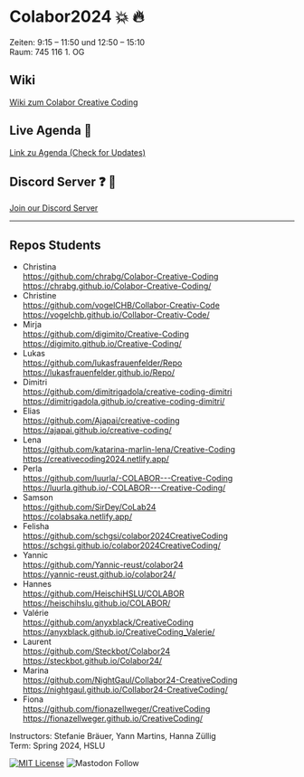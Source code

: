 # Colabor2024 :boom: :fire:
Zeiten: 9:15 – 11:50 und 12:50 – 15:10  <br/>
Raum: 745 116 1. OG

## Wiki 
<a href="https://github.com/digitalideation/colabor2024/wiki" target="_blank">Wiki zum Colabor Creative Coding</a>

## Live Agenda :calendar:
<a href="https://docs.google.com/spreadsheets/d/1n-JCZhJsKEGC1vHl87fq06N64-b8CSv_PxTJTCob_DA/edit?usp=sharing](https://docs.google.com/spreadsheets/d/1n-JCZhJsKEGC1vHl87fq06N64-b8CSv_PxTJTCob_DA/edit?usp=sharing" target="_blank">Link zu Agenda (Check for Updates)</a>

## Discord Server :question: :speech_balloon:
<a href="https://discord.gg/qW2Z6ATMKe">Join our Discord Server</a>

*** 
## Repos Students 

* Christina <br/>https://github.com/chrabg/Colabor-Creative-Coding <br/> https://chrabg.github.io/Colabor-Creative-Coding/
* Christine <br/>https://github.com/vogelCHB/Collabor-Creativ-Code <br/>https://vogelchb.github.io/Collabor-Creativ-Code/
* Mirja <br/>https://github.com/digimito/Creative-Coding <br/> https://digimito.github.io/Creative-Coding/
* Lukas <br/>https://github.com/lukasfrauenfelder/Repo <br/>https://lukasfrauenfelder.github.io/Repo/
* Dimitri <br/>https://github.com/dimitrigadola/creative-coding-dimitri <br/> https://dimitrigadola.github.io/creative-coding-dimitri/
* Elias <br/>https://github.com/Ajapai/creative-coding <br/> https://ajapai.github.io/creative-coding/
* Lena <br/>https://github.com/katarina-marlin-lena/Creative-Coding <br/>https://creativecoding2024.netlify.app/
* Perla <br/>https://github.com/luurla/-COLABOR---Creative-Coding <br/>https://luurla.github.io/-COLABOR---Creative-Coding/
* Samson <br/>https://github.com/SirDey/CoLab24 <br/>https://colabsaka.netlify.app/
* Felisha <br/>https://github.com/schgsi/colabor2024CreativeCoding <br/>https://schgsi.github.io/colabor2024CreativeCoding/
* Yannic <br/>https://github.com/Yannic-reust/colabor24 <br/>https://yannic-reust.github.io/colabor24/
* Hannes <br/>https://github.com/HeischiHSLU/COLABOR <br/>https://heischihslu.github.io/COLABOR/
* Valérie <br/>https://github.com/anyxblack/CreativeCoding <br/>https://anyxblack.github.io/CreativeCoding_Valerie/
* Laurent <br/>https://github.com/Steckbot/Colabor24 <br/>https://steckbot.github.io/Colabor24/
* Marina <br/>https://github.com/NightGaul/Collabor24-CreativeCoding <br/>https://nightgaul.github.io/Collabor24-CreativeCoding/
* Fiona<br/>https://github.com/fionazellweger/CreativeCoding  <br/>
https://fionazellweger.github.io/CreativeCoding/

Instructors: Stefanie Bräuer, Yann Martins, Hanna Züllig<br/>
Term: Spring 2024, HSLU<br/>



[![MIT License](https://img.shields.io/badge/license-MIT-blue.svg)](http://opensource.org/licenses/MIT)
![Mastodon Follow](https://img.shields.io/mastodon/follow/109315060138063198?domain=https%3A%2F%2Fswiss.social&style=social)
